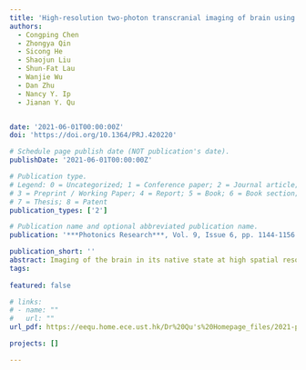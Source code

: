 ```yaml
---
title: 'High-resolution two-photon transcranial imaging of brain using direct wavefront sensing'
authors:
  - Congping Chen
  - Zhongya Qin
  - Sicong He
  - Shaojun Liu
  - Shun-Fat Lau
  - Wanjie Wu
  - Dan Zhu
  - Nancy Y. Ip
  - Jianan Y. Qu


date: '2021-06-01T00:00:00Z'
doi: 'https://doi.org/10.1364/PRJ.420220'

# Schedule page publish date (NOT publication's date).
publishDate: '2021-06-01T00:00:00Z'

# Publication type.
# Legend: 0 = Uncategorized; 1 = Conference paper; 2 = Journal article;
# 3 = Preprint / Working Paper; 4 = Report; 5 = Book; 6 = Book section;
# 7 = Thesis; 8 = Patent
publication_types: ['2']

# Publication name and optional abbreviated publication name.
publication: '***Photonics Research***, Vol. 9, Issue 6, pp. 1144-1156 (2021) '

publication_short: ''
abstract: Imaging of the brain in its native state at high spatial resolution poses major challenges to visualization techniques. Two-photon microscopy integrated with the thinned-skull or optical clearing skull technique provides a minimally invasive tool for in vivo imaging of the cortex of mice without activating immune response and inducing brain injury. However, the imaging contrast and spatial resolution are severely compromised by the optical heterogeneity of the skull, limiting the imaging depth to the superficial layer. In this work, an optimized configuration of an adaptive optics two-photon microscope system and an improved wavefront sensing algorithm are proposed for accurate correction for the aberrations induced by the skull window and brain tissue. Using this system, we achieved subcellular resolution transcranial imaging of layer 5 pyramidal neurons up to 700 μm below pia in living mice. In addition, we investigated microglia–plaque interaction in living brain of Alzheimer’s disease and demonstrated high-precision laser dendrotomy and single-spine ablation.
tags:
  
featured: false

# links:
# - name: ""
#   url: ""
url_pdf: https://eequ.home.ece.ust.hk/Dr%20Qu's%20Homepage_files/2021-prj-1.pdf

projects: []

---
```





